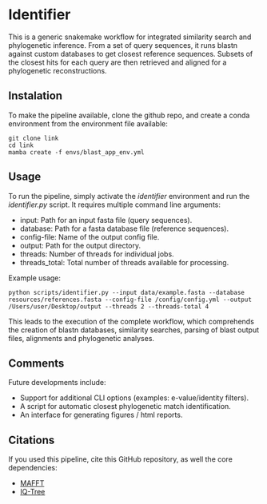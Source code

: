 # Identifier

This is a generic snakemake workflow for integrated similarity search and phylogenetic inference. From a set of query sequences, it runs blastn against custom databases to get closest reference sequences. Subsets of the closest hits for each query are then retrieved and aligned for a phylogenetic reconstructions.

## Instalation

To make the pipeline available, clone the github repo, and create a conda environment from the environment file available:

    git clone link
    cd link
    mamba create -f envs/blast_app_env.yml

## Usage

To run the pipeline, simply activate the *identifier* environment and run the *identifier.py* script. It requires multiple command line arguments:

* input: Path for an input fasta file (query sequences).
* database: Path for a fasta database file (reference sequences).
* config-file: Name of the output config file.
* output: Path for the output directory.
* threads: Number of threads for individual jobs.
* threads_total: Total number of threads available for processing.

Example usage:

    python scripts/identifier.py --input data/example.fasta --database resources/references.fasta --config-file /config/config.yml --output /Users/user/Desktop/output --threads 2 --threads-total 4

This leads to the execution of the complete workflow, which comprehends the creation of blastn databases, similarity searches, parsing of blast output files, alignments and phylogenetic analyses. 

## Comments

Future developments include:
  * Support for additional CLI options (examples: e-value/identity filters).
  * A script for automatic closest phylogenetic match identification.
  * An interface for generating figures / html reports.

## Citations

If you used this pipeline, cite this GitHub repository, as well the core dependencies:
* <a href="https://academic.oup.com/mbe/article/30/4/772/1073398">MAFFT</a>
* <a href="https://academic.oup.com/mbe/article/37/5/1530/5721363">IQ-Tree</a>



